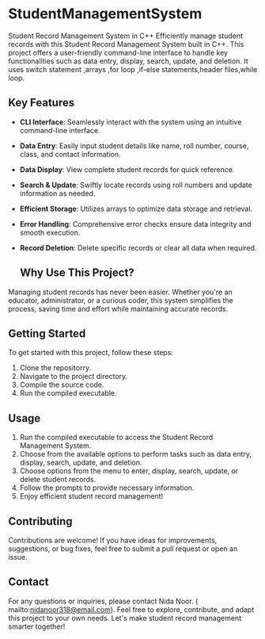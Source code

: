 # StudentManagementSystem
Student Record Management System in C++ 
Efficiently manage student records with this Student Record Management System built in C++.
This project offers a user-friendly command-line interface to handle key functionalities such as data entry, display, search, update, and deletion.
It uses switch statement ,arrays ,for loop ,if-else statements,header files,while loop.

## Key Features
- **CLI Interface**: Seamlessly interact with the system using an intuitive command-line interface.
- **Data Entry**: Easily input student details like name, roll number, course, class, and contact information.
- **Data Display**: View complete student records for quick reference.
- **Search & Update**: Swiftly locate records using roll numbers and update information as needed.
- **Efficient Storage**: Utilizes arrays to optimize data storage and retrieval.
- **Error Handling**: Comprehensive error checks ensure data integrity and smooth execution.
- **Record Deletion**: Delete specific records or clear all data when required.

  ## Why Use This Project?
Managing student records has never been easier. Whether you're an educator, administrator, or a curious coder, this system simplifies the process,
saving time and effort while maintaining accurate records.

## Getting Started
To get started with this project, follow these steps:
1. Clone the repositorry.
2. Navigate to the project directory.
3. Compile the source code.
4. Run the compiled executable.

## Usage
1. Run the compiled executable to access the Student Record Management System.
2. Choose from the available options to perform tasks such as data entry, display, search, update, and deletion.
3. Choose options from the menu to enter, display, search, update, or delete student records.
2. Follow the prompts to provide necessary information.
3. Enjoy efficient student record management!

## Contributing
Contributions are welcome! If you have ideas for improvements, suggestions, or bug fixes, feel free to submit a pull request or open an issue.

## Contact
For any questions or inquiries, please contact Nida Noor.
( mailto:nidanoor318@email.com).
Feel free to explore, contribute, and adapt this project to your own needs. Let's make student record management smarter together!



